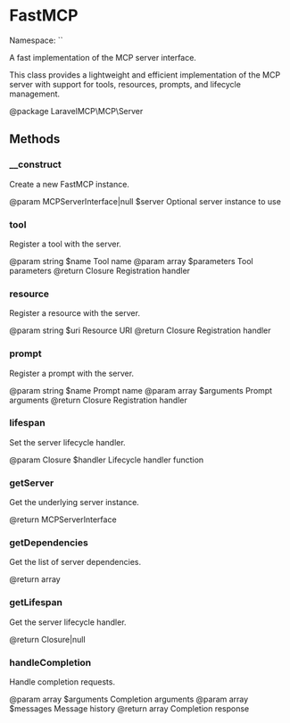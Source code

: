 # FastMCP

Namespace: ``

A fast implementation of the MCP server interface.

This class provides a lightweight and efficient implementation of the MCP server
with support for tools, resources, prompts, and lifecycle management.

@package LaravelMCP\MCP\Server

## Methods

### __construct

Create a new FastMCP instance.

@param MCPServerInterface|null $server Optional server instance to use

### tool

Register a tool with the server.

@param string $name Tool name
@param array $parameters Tool parameters
@return Closure Registration handler

### resource

Register a resource with the server.

@param string $uri Resource URI
@return Closure Registration handler

### prompt

Register a prompt with the server.

@param string $name Prompt name
@param array $arguments Prompt arguments
@return Closure Registration handler

### lifespan

Set the server lifecycle handler.

@param Closure $handler Lifecycle handler function

### getServer

Get the underlying server instance.

@return MCPServerInterface

### getDependencies

Get the list of server dependencies.

@return array

### getLifespan

Get the server lifecycle handler.

@return Closure|null

### handleCompletion

Handle completion requests.

@param array $arguments Completion arguments
@param array $messages Message history
@return array Completion response

